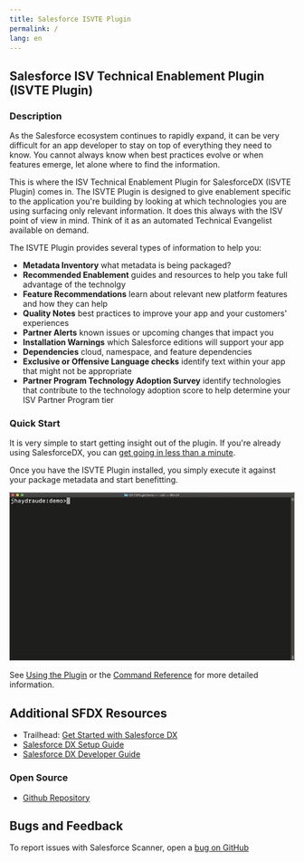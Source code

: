 ```yaml
---
title: Salesforce ISVTE Plugin
permalink: /
lang: en
---
```

<!--
<div class="slds-notify slds-notify_alert slds-theme_alert-texture slds-text-heading_small slds-text-align_center slds-theme_warning" role="alert">
  <span class="slds-assistive-text">warning</span>
  	A new version (v{{ site.data.versions.scanner }}) of the ISVTE Plugin was released on {{ site.data.versions.releasedon }} 
</div>
<br>
-->


## Salesforce ISV Technical Enablement Plugin (ISVTE Plugin)

### Description

As the Salesforce ecosystem continues to rapidly expand, it can be very difficult for an app developer to stay on top of everything they need to know. You cannot always know when best practices evolve or when features emerge, let alone where to find the information. 

This is where the ISV Technical Enablement Plugin for SalesforceDX (ISVTE Plugin) comes in. The ISVTE Plugin is designed to give enablement specific to the application you're building by looking at which technologies you are using surfacing only relevant information. It does this always with the ISV point of view in mind. Think of it as an automated Technical Evangelist available on demand.

The ISVTE Plugin provides several types of information to help you:
- **Metadata Inventory** what metadata is being packaged?
- **Recommended Enablement** guides and resources to help you take full advantage of the technolgy 
- **Feature Recommendations** learn about relevant new platform features and how they can help
- **Quality Notes** best practices to improve your app and your customers' experiences
- **Partner Alerts** known issues or upcoming changes that impact you
- **Installation Warnings** which Salesforce editions will support your app
- **Dependencies** cloud, namespace, and feature dependencies
- **Exclusive or Offensive Language checks**  identify text within your app that might not be appropriate
- **Partner Program Technology Adoption Survey** identify technologies that contribute to the technology adoption score to help determine your ISV Partner Program tier

### Quick Start

It is very simple to start getting insight out of the plugin. If you're already using SalesforceDX, you can [get going in less than a minute](./en/getting-started/install).

Once you have the ISVTE Plugin installed, you simply execute it against your package metadata and start benefitting.

![Quick Start Demo](./assets/images/ISVTEQuickDemo.gif)

See [Using the Plugin](./en/usage/usage) or the [Command Reference](./en/isvte-commands/mdscan) for more detailed information.

## Additional SFDX Resources

- Trailhead: [Get Started with Salesforce DX](https://trailhead.salesforce.com/trails/sfdx_get_started)
- [Salesforce DX Setup Guide](https://developer.salesforce.com/docs/atlas.en-us.sfdx_setup.meta/sfdx_setup)
- [Salesforce DX Developer Guide](https://developer.salesforce.com/docs/atlas.en-us.sfdx_dev.meta/sfdx_dev)

### Open Source

- [Github Repository](https://github.com/forcedotcom/isvte-sfdx-plugin)

## Bugs and Feedback

To report issues with Salesforce Scanner, open a [bug on GitHub](https://github.com/forcedotcom/isvte-sfdx-plugin/issues/new)


